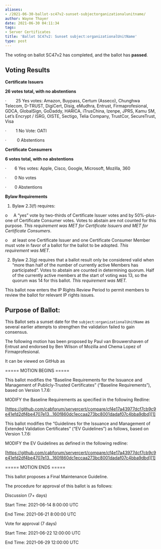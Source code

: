 ```yaml
---
aliases:
- /2021-06-30-ballot-sc47v2-sunset-subjectorganizationalunitname/
author: Wayne Thayer
date: 2021-06-30 04:11:34
tags:
- Server Certificates
title: 'Ballot SC47v2: Sunset subject:organizationalUnitName'
type: post
---
```


The voting on ballot SC47v2 has completed, and the ballot has **passed**.

## Voting Results 

**Certificate Issuers**

**26 votes total, with no abstentions**

·        25 Yes votes: Amazon, Buypass, Certum (Asseco), Chunghwa Telecom, D-TRUST, DigiCert, Disig, eMudhra, Entrust, Firmaprofesional, GDCA, GlobalSign, GoDaddy, HARICA, iTrusChina, Izenpe, JPRS, Kamu SM, Let’s Encrypt / ISRG, OISTE, Sectigo, Telia Company, TrustCor, SecureTrust, Visa

·        1 No Vote: OATI

·         0 Abstentions

**Certificate Consumers**

**6 votes total, with no abstentions**

·       6 Yes votes: Apple, Cisco, Google, Microsoft, Mozilla, 360

·       0 No votes

·       0 Abstentions

**Bylaw Requirements**

1. Bylaw 2.3(f) requires:

o     A “yes” vote by two-thirds of Certificate Issuer votes and by 50%-plus-one of Certificate Consumer votes. Votes to abstain are not counted for this purpose.
_This requirement was MET for Certificate Issuers and MET for Certificate Consumers_.

o    at least one Certificate Issuer and one Certificate Consumer Member must vote in favor of a ballot for the ballot to be adopted.
_This requirement was MET_.

2. Bylaw 2.3(g) requires that a ballot result only be considered valid when “more than half of the number of currently active Members has participated”. Votes to abstain are counted in determining quorum. Half of the currently active members at the start of voting was 13, so the quorum was 14 for this ballot.
   _This requirement was MET._

This ballot now enters the IP Rights Review Period to permit members to review the ballot for relevant IP rights issues.

## Purpose of Ballot: 

This Ballot sets a sunset date for the `subject:organizationalUnitName` as several earlier attempts to strengthen the validation failed to gain consensus.

The following motion has been proposed by Paul van Brouwershaven of Entrust and endorsed by Ben Wilson of Mozilla and Chema Lopez of Firmaprofesional.

It can be viewed on GitHub as

===== MOTION BEGINS =====

This ballot modifies the “Baseline Requirements for the Issuance and Management of Publicly-Trusted Certificates” (“Baseline Requirements”), based on Version 1.7.6:

MODIFY the Baseline Requirements as specified in the following Redline:

[https://github.com/cabforum/servercert/compare/cf4e17a43977dcf7cb9c9e41efd2df4be4707e13…160f860dc1eccaa273bc8001dadaf07c4bba9dbd][1]

This ballot modifies the “Guidelines for the Issuance and Management of Extended Validation Certificates” (“EV Guidelines”) as follows, based on Version 1.7.6:

MODIFY the EV Guidelines as defined in the following redline:

[https://github.com/cabforum/servercert/compare/cf4e17a43977dcf7cb9c9e41efd2df4be4707e13…160f860dc1eccaa273bc8001dadaf07c4bba9dbd][1]

===== MOTION ENDS =====

This ballot proposes a Final Maintenance Guideline.

The procedure for approval of this ballot is as follows:

Discussion (7+ days)

Start Time: 2021-06-14 8:00:00 UTC

End Time: 2021-06-21 8:00:00 UTC

Vote for approval (7 days)

Start Time: 2021-06-22 12:00:00 UTC

End Time: 2021-06-29 12:00:00 UTC

[1]: https://github.com/cabforum/servercert/compare/cf4e17a43977dcf7cb9c9e41efd2df4be4707e13...160f860dc1eccaa273bc8001dadaf07c4bba9dbd